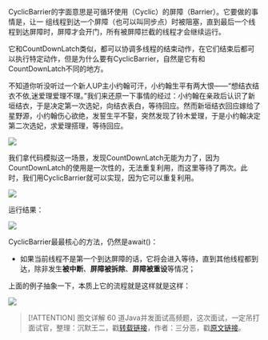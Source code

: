 CyclicBarrier的字面意思是可循环使用（Cyclic）的屏障（Barrier）。它要做的事情是，让一 组线程到达一个屏障（也可以叫同步点）时被阻塞，直到最后一个线程到达屏障时，屏障才会开门，所有被屏障拦截的线程才会继续运行。

它和CountDownLatch类似，都可以协调多线程的结束动作，在它们结束后都可以执行特定动作，但是为什么要有CyclicBarrier，自然是它有和CountDownLatch不同的地方。

不知道你听没听过一个新人UP主小约翰可汗，小约翰生平有两大恨——“想结衣结衣不依,迷爱理爱理不理。”我们来还原一下事情的经过：小约翰在亲政后认识了新垣结衣，于是决定第一次选妃，向结衣表白，等待回应。然而新垣结衣回应嫁给了星野源，小约翰伤心欲绝，发誓生平不娶，突然发现了铃木爱理，于是小约翰决定第二次选妃，求爱理搭理，等待回应。

![](https://cdn.jsdelivr.net/gh/itwanger/toBeBetterJavaer/images/thread/sanfene/cyclicBarrier-1.png)



我们拿代码模拟这一场景，发现CountDownLatch无能为力了，因为CountDownLatch的使用是一次性的，无法重复利用，而这里等待了两次。此时，我们用CyclicBarrier就可以实现，因为它可以重复利用。

![](https://cdn.jsdelivr.net/gh/itwanger/toBeBetterJavaer/images/thread/sanfene/cyclicBarrier-2.png)



运行结果：

![](https://cdn.jsdelivr.net/gh/itwanger/toBeBetterJavaer/images/thread/sanfene/cyclicBarrier-3.png)



CyclicBarrier最最核心的方法，仍然是await()：

*   如果当前线程不是第一个到达屏障的话，它将会进入等待，直到其他线程都到达，除非发生**被中断**、**屏障被拆除**、**屏障被重设**等情况；

上面的例子抽象一下，本质上它的流程就是这样就是这样：

![](https://cdn.jsdelivr.net/gh/itwanger/toBeBetterJavaer/images/thread/sanfene/cyclicBarrier-4.png)

> [!ATTENTION]
>  图文详解 60 道Java并发面试高频题，这次面试，一定吊打面试官，整理：沉默王二，戳[转载链接](https://mp.weixin.qq.com/s/bImCIoYsH_JEzTkBx2lj4A)，作者：三分恶，戳[原文链接](https://mp.weixin.qq.com/s/1jhBZrAb7bnvkgN1TgAUpw)。